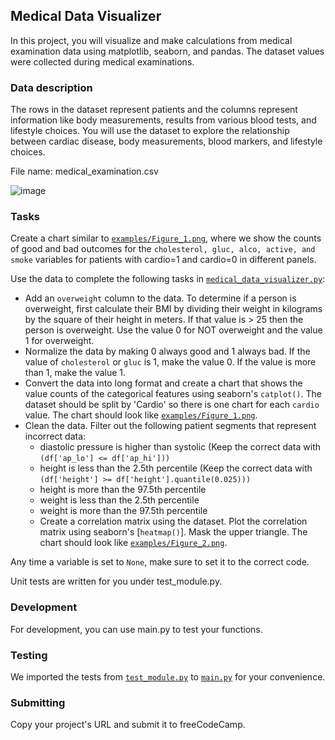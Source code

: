## Medical Data Visualizer

In this project, you will visualize and make calculations from medical examination data using matplotlib, seaborn, and pandas. The dataset values were collected during medical examinations.

### Data description
The rows in the dataset represent patients and the columns represent information like body measurements, results from various blood tests, and lifestyle choices. You will use the dataset to explore the relationship between cardiac disease, body measurements, blood markers, and lifestyle choices.

File name: medical_examination.csv

![image](https://github.com/GBlanch/fCC-Data-Analysis-with-Python-Certification/assets/136500426/9d647c45-8777-44c5-8f96-be59152e23a0)

### Tasks
Create a chart similar to [`examples/Figure_1.png`](https://github.com/GBlanch/fCC-Data-Analysis-with-Python-Certification/blob/main/2.med_data_visual/examples/Figure_1.png), where we show the counts of good and bad outcomes for the `cholesterol, gluc, alco, active, and smoke` variables for patients with cardio=1 and cardio=0 in different panels.

Use the data to complete the following tasks in [`medical_data_visualizer.py`](https://github.com/GBlanch/fCC-Data-Analysis-with-Python-Certification/blob/main/2.med_data_visual/medical_data_visualizer.py):

+ Add an `overweight` column to the data. To determine if a person is overweight, first calculate their BMI by dividing their weight in kilograms by the square of their height in meters. If that value is > 25 then the person is overweight. Use the value 0 for NOT overweight and the value 1 for overweight.
+ Normalize the data by making 0 always good and 1 always bad. If the value of `cholesterol` or `gluc` is 1, make the value 0. If the value is more than 1, make the value 1.
+ Convert the data into long format and create a chart that shows the value counts of the categorical features using seaborn's `catplot()`. The dataset should be split by 'Cardio' so there is one chart for each `cardio` value. The chart should look like [`examples/Figure_1.png`](https://github.com/GBlanch/fCC-Data-Analysis-with-Python-Certification/blob/main/2.med_data_visual/examples/Figure_1.png).
+ Clean the data. Filter out the following patient segments that represent incorrect data:
  + diastolic pressure is higher than systolic (Keep the correct data with `(df['ap_lo'] <= df['ap_hi']))`
  * height is less than the 2.5th percentile (Keep the correct data with `(df['height'] >= df['height'].quantile(0.025)))`
  + height is more than the 97.5th percentile
  + weight is less than the 2.5th percentile
  + weight is more than the 97.5th percentile
  + Create a correlation matrix using the dataset. Plot the correlation matrix using seaborn's [`heatmap()`]. Mask the upper triangle. The chart should look like [`examples/Figure_2.png`](https://github.com/GBlanch/fCC-Data-Analysis-with-Python-Certification/blob/main/2.med_data_visual/examples/Figure_2.png).

Any time a variable is set to `None`, make sure to set it to the correct code.

Unit tests are written for you under test_module.py.

### Development
For development, you can use main.py to test your functions. 

### Testing
We imported the tests from [`test_module.py`](https://github.com/GBlanch/fCC-Data-Analysis-with-Python-Certification/blob/main/2.med_data_visual/test_module.py) to [`main.py`](https://github.com/GBlanch/fCC-Data-Analysis-with-Python-Certification/blob/main/2.med_data_visual/main.py) for your convenience.

### Submitting
Copy your project's URL and submit it to freeCodeCamp.
